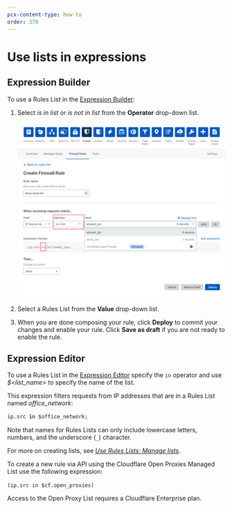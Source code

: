 ```yaml
---
pcx-content-type: how-to
order: 370
---
```


# Use lists in expressions

## Expression Builder

To use a Rules List in the [Expression Builder](/cf-dashboard/create-edit-delete-rules/):

1. Select _is in list_ or _is not in list_ from the **Operator** drop-down list.

   ![Managed open proxies list](../../images/cf-open-proxies-list.png)

1. Select a Rules List from the **Value** drop-down list.

1. When you are done composing your rule, click **Deploy** to commit your changes and enable your rule. Click **Save as draft** if you are not ready to enable the rule.

## Expression Editor

To use a Rules List in the [Expression Editor](/cf-dashboard/expression-preview-editor) specify the `in` operator and use _\$<list_name>_ to specify the name of the list.

This expression filters requests from IP addresses that are in a Rules List named _office_network_:

```sql
ip.src in $office_network;
```

Note that names for Rules Lists can only include lowercase letters, numbers, and the underscore (`_`) character.

For more on creating lists, see [_Use Rules Lists: Manage lists_](/cf-dashboard/rules-lists/manage-lists).

To create a new rule via API using the Cloudflare Open Proxies Managed List use the following expression:

`(ip.src in $cf.open_proxies)`

<Aside type='warning' header='Important'>

Access to the Open Proxy List requires a Cloudflare Enterprise plan.

</Aside>
